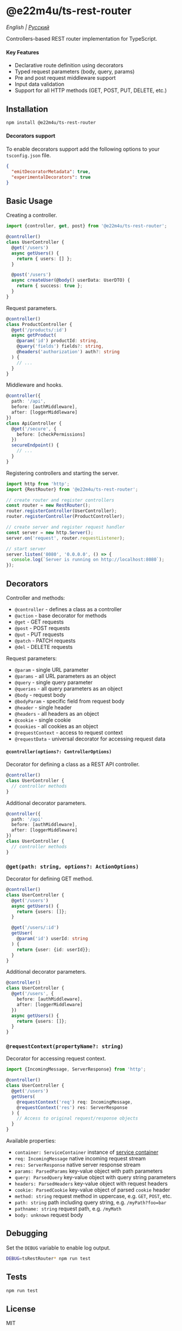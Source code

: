 # @e22m4u/ts-rest-router

*English | [Русский](./README-ru.md)*

Controllers-based REST router implementation for TypeScript.

#### Key Features

- Declarative route definition using decorators
- Typed request parameters (body, query, params)
- Pre and post request middleware support
- Input data validation
- Support for all HTTP methods (GET, POST, PUT, DELETE, etc.)

## Installation

```bash
npm install @e22m4u/ts-rest-router
```

#### Decorators support

To enable decorators support add the following
options to your `tsconfig.json` file.

```json
{
  "emitDecoratorMetadata": true,
  "experimentalDecorators": true
}
```

## Basic Usage

Creating a controller.

```ts
import {controller, get, post} from '@e22m4u/ts-rest-router';

@controller()
class UserController {
  @get('/users')
  async getUsers() {
    return { users: [] };
  }

  @post('/users')
  async createUser(@body() userData: UserDTO) {
    return { success: true };
  }
}
```

Request parameters.

```ts
@controller()
class ProductController {
  @get('/products/:id')
  async getProduct(
    @param('id') productId: string,
    @query('fields') fields?: string,
    @headers('authorization') auth?: string
  ) {
    // ...
  }
}
```

Middleware and hooks.

```ts
@controller({
  path: '/api',
  before: [authMiddleware],
  after: [loggerMiddleware]
})
class ApiController {
  @get('/secure', {
    before: [checkPermissions]
  })
  secureEndpoint() {
    // ...
  }
}
```

Registering controllers and starting the server.

```ts
import http from 'http';
import {RestRouter} from '@e22m4u/ts-rest-router';

// create router and register controllers
const router = new RestRouter();
router.registerController(UserController);
router.registerController(ProductController);

// create server and register request handler
const server = new http.Server();
server.on('request', router.requestListener);

// start server
server.listen('8080', '0.0.0.0', () => {
  console.log(`Server is running on http://localhost:8080`);
});
```

## Decorators

Controller and methods:

- `@controller` - defines a class as a controller
- `@action` - base decorator for methods
- `@get` - GET requests
- `@post` - POST requests
- `@put` - PUT requests
- `@patch` - PATCH requests
- `@del` - DELETE requests

Request parameters:

- `@param` - single URL parameter
- `@params` - all URL parameters as an object
- `@query` - single query parameter
- `@queries` - all query parameters as an object
- `@body` - request body
- `@bodyParam` - specific field from request body
- `@header` - single header
- `@headers` - all headers as an object
- `@cookie` - single cookie
- `@cookies` - all cookies as an object
- `@requestContext` - access to request context
- `@requestData` - universal decorator for accessing request data

#### `@controller(options?: ControllerOptions)`

Decorator for defining a class as a REST API controller.

```ts
@controller()
class UserController {
  // controller methods
}
```

Additional decorator parameters.

```ts
@controller({
  path: '/api'
  before: [authMiddleware],
  after: [loggerMiddleware]
})
class UserController {
  // controller methods
}
```

### `@get(path: string, options?: ActionOptions)`

Decorator for defining GET method.

```ts
@controller()
class UserController {
  @get('/users')
  async getUsers() {
    return {users: []};
  }

  @get('/users/:id') 
  getUser(
    @param('id') userId: string
  ) {
    return {user: {id: userId}};
  }
}
```

Additional decorator parameters.

```ts
@controller()
class UserController {
  @get('/users', {
    before: [authMiddleware],
    after: [loggerMiddleware]
  })
  async getUsers() {
    return {users: []};
  }
}
```

### `@requestContext(propertyName?: string)`

Decorator for accessing request context.

```ts
import {IncomingMessage, ServerResponse} from 'http';

@controller()
class UserController {
  @get('/users')
  getUsers(
    @requestContext('req') req: IncomingMessage,
    @requestContext('res') res: ServerResponse
  ) {
    // Access to original request/response objects
  }
}
```

Available properties:

- `container: ServiceContainer` instance of [service container](https://npmjs.com/package/@e22m4u/js-service)
- `req: IncomingMessage` native incoming request stream
- `res: ServerResponse` native server response stream
- `params: ParsedParams` key-value object with path parameters
- `query: ParsedQuery` key-value object with query string parameters
- `headers: ParsedHeaders` key-value object with request headers
- `cookie: ParsedCookie` key-value object of parsed `cookie` header
- `method: string` request method in uppercase, e.g. `GET`, `POST`, etc.
- `path: string` path including query string, e.g. `/myPath?foo=bar`
- `pathname: string` request path, e.g. `/myMath`
- `body: unknown` request body

## Debugging

Set the `DEBUG` variable to enable log output.

```bash
DEBUG=tsRestRouter* npm run test
```

## Tests

```bash
npm run test
```

## License

MIT
